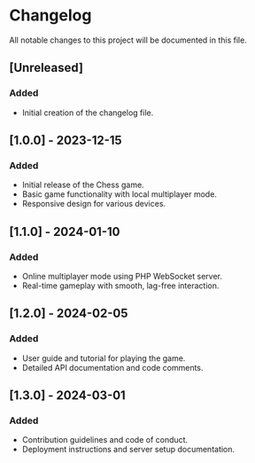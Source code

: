 # Changelog

All notable changes to this project will be documented in this file.

## [Unreleased]

### Added
- Initial creation of the changelog file.

## [1.0.0] - 2023-12-15
### Added
- Initial release of the Chess game.
- Basic game functionality with local multiplayer mode.
- Responsive design for various devices.

## [1.1.0] - 2024-01-10
### Added
- Online multiplayer mode using PHP WebSocket server.
- Real-time gameplay with smooth, lag-free interaction.

## [1.2.0] - 2024-02-05
### Added
- User guide and tutorial for playing the game.
- Detailed API documentation and code comments.

## [1.3.0] - 2024-03-01
### Added
- Contribution guidelines and code of conduct.
- Deployment instructions and server setup documentation.
